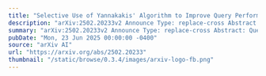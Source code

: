 ```yaml
---
title: "Selective Use of Yannakakis' Algorithm to Improve Query Performance: Machine Learning to the Rescue"
description: "arXiv:2502.20233v2 Announce Type: replace-cross Abstract: Query optimization has played a central role in database research for decades. However, more often than not, the proposed optimization techniques lead to a performance improvement in some, but not in all, situations. Therefore, we urgently need a methodology for designing a decision procedure that decides for a given query whether the optimization technique should be applied or not. In this work, we propose such a methodology with a focus on Yannakakis-style query evaluation as our optimization technique of interest. More specifically, we formulate this decision problem as an algorithm selection problem and we present a Machine Learning based approach for its solution. Empirical results with several benchmarks on a variety of database systems show that our approach indeed leads to a statistically significant performance improvement."
summary: "arXiv:2502.20233v2 Announce Type: replace-cross Abstract: Query optimization has played a central role in database research for decades. However, more often than not, the proposed optimization techniques lead to a performance improvement in some, but not in all, situations. Therefore, we urgently need a methodology for designing a decision procedure that decides for a given query whether the optimization technique should be applied or not. In this work, we propose such a methodology with a focus on Yannakakis-style query evaluation as our optimization technique of interest. More specifically, we formulate this decision problem as an algorithm selection problem and we present a Machine Learning based approach for its solution. Empirical results with several benchmarks on a variety of database systems show that our approach indeed leads to a statistically significant performance improvement."
pubDate: "Mon, 23 Jun 2025 00:00:00 -0400"
source: "arXiv AI"
url: "https://arxiv.org/abs/2502.20233"
thumbnail: "/static/browse/0.3.4/images/arxiv-logo-fb.png"
---
```


